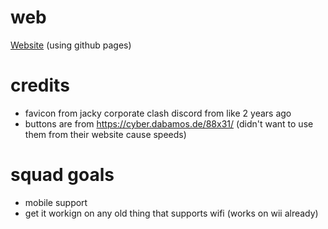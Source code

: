 # web
[Website](https://thunderzapper.xyz) (using github pages)

# credits
* favicon from jacky corporate clash discord from like 2 years ago
* buttons are from https://cyber.dabamos.de/88x31/ (didn't want to use them from their website cause speeds)
# squad goals
* mobile support
* get it workign on any old thing that supports wifi (works on wii already)
